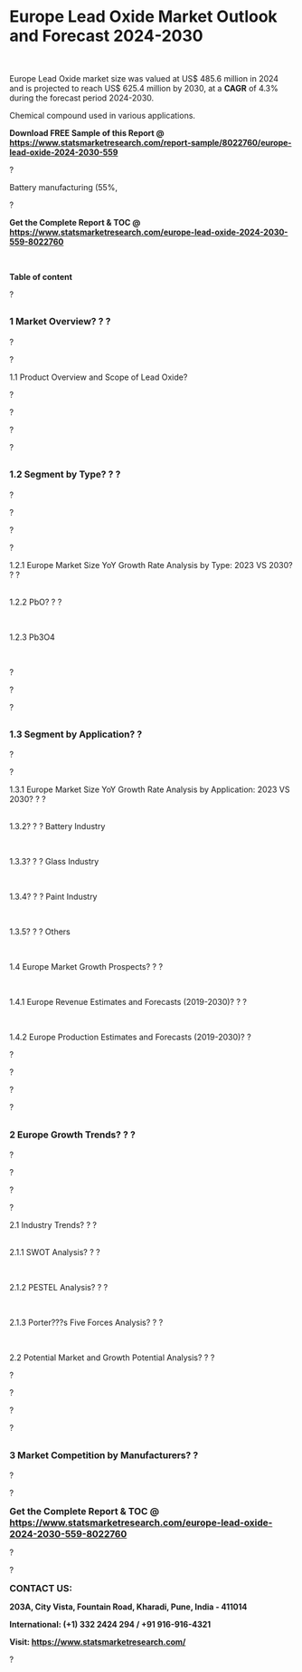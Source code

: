 <h1>Europe Lead Oxide Market Outlook and Forecast 2024-2030</h1><br/><p>Europe Lead Oxide market size was valued at US$ 485.6 million in 2024 and is projected to reach US$ 625.4 million by 2030, at a <strong>CAGR</strong> of 4.3% during the forecast period 2024-2030.</p>
 
 
 
 <p>Chemical compound used in various applications.</p>
 
 
 
 <div><b>Download FREE Sample of this Report @ <a href="https://www.statsmarketresearch.com/download-free-sample/8022760/europe-lead-oxide-2024-2030-559">https://www.statsmarketresearch.com/report-sample/8022760/europe-lead-oxide-2024-2030-559</a></b></div>
 
 
 
 <p>? </p>
 
 
 
 <p>Battery manufacturing (55%,</p>
 
 
 
 <p>? </p>
 
 
 
 <div><b>Get the Complete Report & TOC @ <a href="https://www.statsmarketresearch.com/europe-lead-oxide-2024-2030-559-8022760">https://www.statsmarketresearch.com/europe-lead-oxide-2024-2030-559-8022760</a></b></div>
 
 
 
 <p><br />
 
 <b>Table of content</b></p>
 
 
 
 <p>? </p>
 
 
 
 <h2><span style="font-size:16px"><strong>1 Market Overview? ? ? </strong></span></h2>
 
 
 
 <p>? </p>
 
 
 
 <p>? </p>
 
 
 
 <p>1.1 Product Overview and Scope of Lead Oxide? </p>
 
 
 
 <p>? </p>
 
 
 
 <p>? </p>
 
 
 
 <p>? </p>
 
 
 
 <p>? </p>
 
 
 
 <h2><strong><span style="font-size:16px">1.2 Segment by Type? ? ? </span></strong></h2>
 
 
 
 <p>? </p>
 
 
 
 <p>? </p>
 
 
 
 <p>? </p>
 
 
 
 <p>? </p>
 
 
 
 <p>1.2.1 Europe Market Size YoY Growth Rate Analysis by Type: 2023 VS 2030? ? ? <br />
 
 <br />
 
 1.2.2 PbO? ? ? <br />
 
 <br />
 
 1.2.3 Pb3O4<br />
 
 <br />
 
 ? </p>
 
 
 
 <p>? </p>
 
 
 
 <p>? </p>
 
 
 
 <h2><span style="font-size:16px"><strong>1.3 Segment by Application? ? </strong></span></h2>
 
 
 
 <p>? </p>
 
 
 
 <p>? </p>
 
 
 
 <p>1.3.1 Europe Market Size YoY Growth Rate Analysis by Application: 2023 VS 2030? ? ? <br />
 
 <br />
 
 1.3.2? ? ? Battery Industry<br />
 
 <br />
 
 1.3.3? ? ? Glass Industry<br />
 
 <br />
 
 1.3.4? ? ? Paint Industry<br />
 
 <br />
 
 1.3.5? ? ? Others<br />
 
 <br />
 
 1.4 Europe Market Growth Prospects? ? ? <br />
 
 <br />
 
 1.4.1 Europe Revenue Estimates and Forecasts (2019-2030)? ? ? <br />
 
 <br />
 
 1.4.2 Europe Production Estimates and Forecasts (2019-2030)? ? </p>
 
 
 
 <p>? </p>
 
 
 
 <p>? </p>
 
 
 
 <p>? </p>
 
 
 
 <p>? </p>
 
 
 
 <h2><span style="font-size:16px"><strong>2 Europe Growth Trends? ? ? </strong></span></h2>
 
 
 
 <p>? </p>
 
 
 
 <p>? </p>
 
 
 
 <p>? </p>
 
 
 
 <p>? </p>
 
 
 
 <p>2.1 Industry Trends? ? ? <br />
 
 <br />
 
 2.1.1 SWOT Analysis? ? ? <br />
 
 <br />
 
 2.1.2 PESTEL Analysis? ? ? <br />
 
 <br />
 
 2.1.3 Porter???s Five Forces Analysis? ? ? <br />
 
 <br />
 
 2.2 Potential Market and Growth Potential Analysis? ? ? </p>
 
 
 
 <p>? </p>
 
 
 
 <p>? </p>
 
 
 
 <p>? </p>
 
 
 
 <p>? </p>
 
 
 
 <h2><span style="font-size:16px"><strong>3 Market Competition by Manufacturers? ? </strong></span></h2>
 
 
 
 <p>? </p>
 
 
 
 <p>? </p>
 
 
 
 <div><span style="font-size:16px"><strong><b>Get the Complete Report & TOC @ <a href="https://www.statsmarketresearch.com/europe-lead-oxide-2024-2030-559-8022760">https://www.statsmarketresearch.com/europe-lead-oxide-2024-2030-559-8022760</a></b></strong></span></div>
 
 
 
 <p>? </p>
 
 
 
 <p>? </p>
 
 
 
 <p><span style="font-size:16px"><strong><b>CONTACT US:</b><br />
 
 203A, City Vista, Fountain Road, Kharadi, Pune, India - 411014<br />
 
 International: (+1) 332 2424 294 / +91 916-916-4321<br />
 
 Visit: <a href="https://www.statsmarketresearch.com/">https://www.statsmarketresearch.com/</a> </strong></span></p>
 
 
 
 <p>? </p>